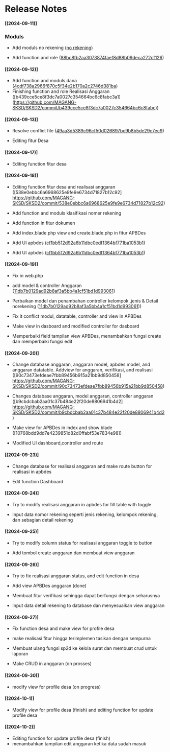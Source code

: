 # Release Notes

#### [(2024-09-11)]

### Moduls

-   Add moduls no rekening ([no rekening](https://github.com/MAGANG-SKSD/SKSD2/commit/8f925b9d0a957e65f296e82501e454120a238459?diff=split&w=0))

-   Add function and role ([88bc8fb2aa3073874faef8d88b09deca272cf126](https://github.com/MAGANG-SKSD/SKSD2/commit/88bc8fb2aa3073874faef8d88b09deca272cf126))

#### [(2024-09-12)]

-   Add function and moduls dana ([4cdf738a2966f870c5f34e2b170a2c2746d381ba](https://github.com/MAGANG-SKSD/SKSD2/commit/4cdf738a2966f870c5f34e2b170a2c2746d381ba))
-   Finishing function and role Realisasi Anggaran ([b439cce5ce8f3dc7a0027c354664bc6c8fabc3a1] (https://github.com/MAGANG-SKSD/SKSD2/commit/b439cce5ce8f3dc7a0027c354664bc6c8fabc))

#### [(2024-09-13)]

-   Resolve conflict file ([49aa3d5389c96cf50d026897bc9b8b5de29c7ec9](https://github.com/MAGANG-SKSD/SKSD2/commit/49aa3d5389c96cf50d026897bc9b8b5de29c7ec9))

-   Editing fitur Desa

#### [(2024-09-17)]

-   Editing function fitur desa

#### [(2024-09-18)]

-   Editing function fitur desa and realisasi anggaran ([538e0ebbc6a6968625e9fe9e6734d71827b12c92] https://github.com/MAGANG-SKSD/SKSD2/commit/538e0ebbc6a6968625e9fe9e6734d71827b12c92)

-   Add function and moduls klasifikasi nomer rekening

-   Add function in fitur dokumen

-   Add index.blade.php view and create.blade.php in fitur APBDes

-   Add UI apbdes ([cf1bb512d92a6b11dbc0edf1364bf771ba1053b1](https://github.com/MAGANG-SKSD/SKSD2/commit/cf1bb512d92a6b11dbc0edf1364bf771ba1053b1))

-   Add UI apbdes ([cf1bb512d92a6b11dbc0edf1364bf771ba1053b1](https://github.com/MAGANG-SKSD/SKSD2/commit/cf1bb512d92a6b11dbc0edf1364bf771ba1053b1))

#### [(2024-09-19)]

-   Fix in web.php
-   add model & controller Anggaran ([11db7b0129ad92b8af3a5bb4a1cf51bd1d993061](https://github.com/MAGANG-SKSD/SKSD2/commit/11db7b0129ad92b8af3a5bb4a1cf51bd1d993061))
-   Perbaikan model dan penambahan controller kelompok ,jenis & Detail norekening ([11db7b0129ad92b8af3a5bb4a1cf51bd1d993061](11db7b0129ad92b8af3a5bb4a1cf51bd1d993061)))

-   Fix it conflict modul, datatable, controller and view in APBDes

-   Make view in dasboard and modified controller for dasboard

-   Memperbaiki field tampilan view APBDes, menambahkan fungsi create dan memperbaiki fungsi edit

#### [(2024-09-20)]

-   Change database anggaran, anggaran model, apbdes model, and anggaran datatable. Addview for anggaran, verifikasi, and realisasi ([90c73473efdeae7fbb89456b915a21bb9d850458] https://github.com/MAGANG-SKSD/SKSD2/commit/90c73473efdeae7fbb89456b915a21bb9d850458)

-   Changes database anggaran, model anggaran, controller anggaran ([b9cbdcbab2aa01c37b484e22f20de8806941b4d2] https://github.com/MAGANG-SKSD/SKSD2/commit/b9cbdcbab2aa01c37b484e22f20de8806941b4d2)

-   Make view for APBDes in index and show blade ([10768bdd9dd7e4239851d82d0ffabf53e7834e98])

-   Modified UI dashboard,controller and route

#### [(2024-09-23)]

-   Change database for realisasi anggaran and make route button for realisasi in apbdes

-   Edit function Dashboard

#### [(2024-09-24)]

-   Try to modify realisasi anggaran in apbdes for fill table with toggle

-   Input data nomor rekening seperti jenis rekening, kelompok rekening, dan sebagian detail rekening

#### [(2024-09-25)]

-   Try to modify column status for realisasi anggaran toggle to button

-   Add tombol create anggaran dan membuat view anggaran

#### [(2024-09-26)]

-   Try to fix realisasi anggaran status, and edit function in desa

-   Add view APBDes anggaran (done)

-   Membuat fitur verifikasi sehingga dapat berfungsi dengan seharusnya

-   Input data detail rekening to database dan menyesuaikan view anggaran

#### [(2024-09-27)]

-   Fix function desa and make view for profile desa

-   make realisasi fitur hingga terimplemen tasikan dengan sempurna

-   Membuat ulang fungsi sp2d ke kelola surat dan membuat crud untuk laporan

-   Make CRUD in anggaran (on prosses)

#### [(2024-09-30)]

-   modify view for profile desa (on progress)

#### [(2024-10-1)]

-   Modify view for profile desa (finish) and editing function for update profile desa

#### [(2024-10-2)]

-   Editing function for update profile desa (finish)
-   menambahkan tampilan edit anggaran ketika data sudah masuk